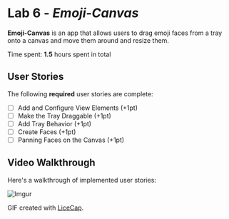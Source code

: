 # Lab 6 - *Emoji-Canvas*

**Emoji-Canvas** is an app that allows users to drag emoji faces from a tray onto a canvas and move them around and resize them.

Time spent: **1.5** hours spent in total

## User Stories

The following **required** user stories are complete:

- [ ] Add and Configure View Elements (+1pt)
- [ ] Make the Tray Draggable (+1pt)
- [ ] Add Tray Behavior (+1pt)
- [ ] Create Faces (+1pt)
- [ ] Panning Faces on the Canvas (+1pt)

## Video Walkthrough

Here's a walkthrough of implemented user stories:

![Imgur]()

GIF created with [LiceCap](http://www.cockos.com/licecap/).

